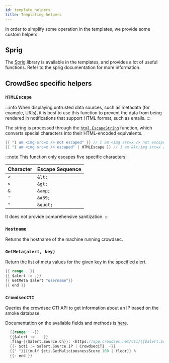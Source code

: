 ```yaml
---
id: template_helpers
title: Templating helpers
---
```


In order to simplify some operation in the templates, we provide some custom helpers.

## Sprig

The [Sprig](https://masterminds.github.io/sprig/) library is available in the templates, and provides a lot of useful functions. Refer to the sprig documentation for more information.

## CrowdSec specific helpers

### `HTMLEscape`

:::info
When displaying untrusted data sources, such as metadata (for example, URIs), it is best to use this function to prevent the data from being rendered in notifications that support HTML format, such as emails.
:::

The string is processed through the [`html.EscapeString`](https://pkg.go.dev/html#EscapeString) function, which converts special characters into their HTML-encoded equivalents.

```go
{{ "I am <img src=x /> not escaped" }} // I am <img src=x /> not escaped
{{ "I am <img src=x /> escaped" | HTMLEscape }} // I am &lt;img src=x /&gt; escaped
```

:::note
This function only escapes five specific characters:

| Character | Escape Sequence |
|-----------|-----------------|
| `<`       | `&lt;`          |
| `>`       | `&gt;`          |
| `&`       | `&amp;`         |
| `'`       | `&#39;`         |
| `"`       | `&quot;`        |

It does not provide comprehensive sanitization.
:::

### `Hostname`

Returns the hostname of the machine running crowdsec.

### `GetMeta(alert, key)`

Return the list of meta values for the given key in the specified alert.

```go
{{ range . }}
{{ $alert := .}}
{{ GetMeta $alert "username"}}
{{ end }}
```

### `CrowdsecCTI`

Queries the crowdsec CTI API to get information about an IP based on the smoke database.

Documentation on the available fields and methods is [here](https://pkg.go.dev/github.com/crowdsecurity/crowdsec/pkg/cticlient#SmokeItem).

```go
  {{range . -}}
  {{$alert := . -}}
  :flag-{{$alert.Source.Cn}}: <https://app.crowdsec.net/cti/{{$alert.Source.IP}}|{{$alert.Source.IP}}> triggered *{{$alert.Scenario}}* ({{$alert.Source.AsName}}) : Maliciousness Score is 
  {{- $cti := $alert.Source.IP | CrowdsecCTI  -}}
  {{" "}}{{mulf $cti.GetMaliciousnessScore 100 | floor}} %
  {{- end }}
```
